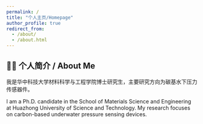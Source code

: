 ```yaml
---
permalink: /
title: "个人主页/Homepage"
author_profile: true
redirect_from: 
  - /about/
  - /about.html
---
```


## 👨‍🎓 个人简介 / About Me

我是华中科技大学材料科学与工程学院博士研究生，主要研究方向为碳基水下压力传感器件。 
 
I am a Ph.D. candidate in the School of Materials Science and Engineering at Huazhong University of Science and Technology. My research focuses on carbon-based underwater pressure sensing devices.
